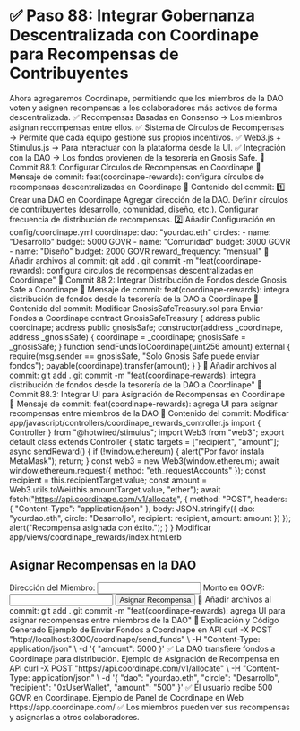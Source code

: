 # ✅ Paso 88: Integrar Gobernanza Descentralizada con Coordinape para Recompensas de Contribuyentes

Ahora agregaremos Coordinape, permitiendo que los miembros de la DAO voten y asignen recompensas a los colaboradores más activos de forma descentralizada.
✅ Recompensas Basadas en Consenso → Los miembros asignan recompensas entre ellos.
✅ Sistema de Círculos de Recompensas → Permite que cada equipo gestione sus propios incentivos.
✅ Web3.js + Stimulus.js → Para interactuar con la plataforma desde la UI.
✅ Integración con la DAO → Los fondos provienen de la tesorería en Gnosis Safe.
📌 Commit 88.1: Configurar Círculos de Recompensas en Coordinape
🔹 Mensaje de commit:
feat(coordinape-rewards): configura círculos de recompensas descentralizadas en Coordinape
🔹 Contenido del commit:
1️⃣ Crear una DAO en Coordinape
    Agregar dirección de la DAO.
    Definir círculos de contribuyentes (desarrollo, comunidad, diseño, etc.).
    Configurar frecuencia de distribución de recompensas.
2️⃣ Añadir Configuración en config/coordinape.yml
coordinape:
  dao: "yourdao.eth"
  circles:
    - name: "Desarrollo"
      budget: 5000 GOVR
    - name: "Comunidad"
      budget: 3000 GOVR
    - name: "Diseño"
      budget: 2000 GOVR
  reward_frequency: "mensual"
🔹 Añadir archivos al commit:
git add .
git commit -m "feat(coordinape-rewards): configura círculos de recompensas descentralizadas en Coordinape"
📌 Commit 88.2: Integrar Distribución de Fondos desde Gnosis Safe a Coordinape
🔹 Mensaje de commit:
feat(coordinape-rewards): integra distribución de fondos desde la tesorería de la DAO a Coordinape
🔹 Contenido del commit:
Modificar GnosisSafeTreasury.sol para Enviar Fondos a Coordinape
contract GnosisSafeTreasury {
    address public coordinape;
    address public gnosisSafe;
    constructor(address _coordinape, address _gnosisSafe) {
        coordinape = _coordinape;
        gnosisSafe = _gnosisSafe;
    }
    function sendFundsToCoordinape(uint256 amount) external {
        require(msg.sender == gnosisSafe, "Solo Gnosis Safe puede enviar fondos");
        payable(coordinape).transfer(amount);
    }
}
🔹 Añadir archivos al commit:
git add .
git commit -m "feat(coordinape-rewards): integra distribución de fondos desde la tesorería de la DAO a Coordinape"
📌 Commit 88.3: Integrar UI para Asignación de Recompensas en Coordinape
🔹 Mensaje de commit:
feat(coordinape-rewards): agrega UI para asignar recompensas entre miembros de la DAO
🔹 Contenido del commit:
Modificar app/javascript/controllers/coordinape_rewards_controller.js
import { Controller } from "@hotwired/stimulus";
import Web3 from "web3";
export default class extends Controller {
  static targets = ["recipient", "amount"];
  async sendReward() {
    if (!window.ethereum) {
      alert("Por favor instala MetaMask");
      return;
    }
    const web3 = new Web3(window.ethereum);
    await window.ethereum.request({ method: "eth_requestAccounts" });
    const recipient = this.recipientTarget.value;
    const amount = Web3.utils.toWei(this.amountTarget.value, "ether");
    await fetch("https://api.coordinape.com/v1/allocate", {
      method: "POST",
      headers: { "Content-Type": "application/json" },
      body: JSON.stringify({
        dao: "yourdao.eth",
        circle: "Desarrollo",
        recipient: recipient,
        amount: amount
      })
    });
    alert("Recompensa asignada con éxito.");
  }
}
Modificar app/views/coordinape_rewards/index.html.erb
<h2>Asignar Recompensas en la DAO</h2>
<label>Dirección del Miembro:</label>
<input type="text" data-coordinape-rewards-target="recipient">
<label>Monto en GOVR:</label>
<input type="text" data-coordinape-rewards-target="amount">
<button data-controller="coordinape-rewards" data-action="click->coordinape-rewards#sendReward">
  Asignar Recompensa
</button>
🔹 Añadir archivos al commit:
git add .
git commit -m "feat(coordinape-rewards): agrega UI para asignar recompensas entre miembros de la DAO"
📝 Explicación y Código Generado
Ejemplo de Enviar Fondos a Coordinape en API
curl -X POST "http://localhost:3000/coordinape/send_funds" \
  -H "Content-Type: application/json" \
  -d '{ "amount": 5000 }'
✅ La DAO transfiere fondos a Coordinape para distribución.
Ejemplo de Asignación de Recompensa en API
curl -X POST "https://api.coordinape.com/v1/allocate" \
  -H "Content-Type: application/json" \
  -d '{ "dao": "yourdao.eth", "circle": "Desarrollo", "recipient": "0xUserWallet", "amount": "500" }'
✅ El usuario recibe 500 GOVR en Coordinape.
Ejemplo de Panel de Coordinape en Web
https://app.coordinape.com/
✅ Los miembros pueden ver sus recompensas y asignarlas a otros colaboradores.
